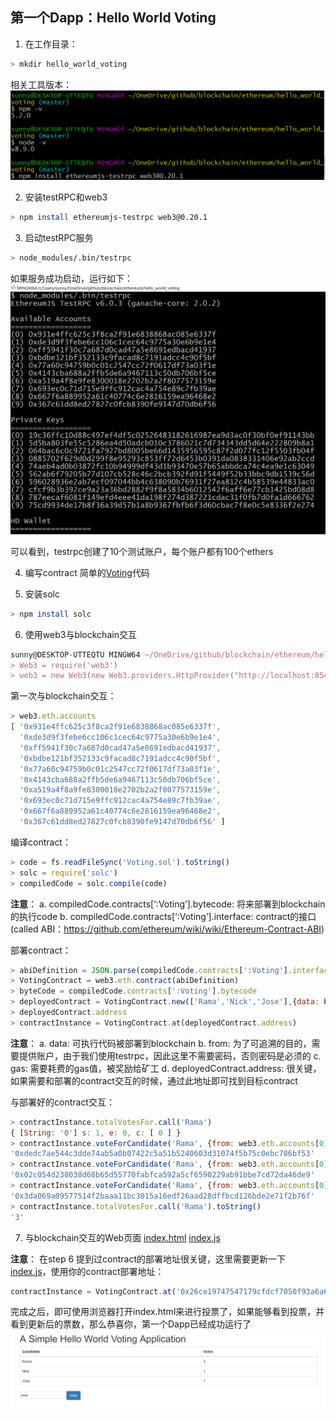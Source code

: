第一个Dapp：Hello World Voting
-------------------------------

1. 在工作目录：
```Bash
> mkdir hello_world_voting
```

相关工具版本：
![before-install-1](./images/before-install-web3.PNG "before-install-1")

2. 安装testRPC和web3
```Bash
> npm install ethereumjs-testrpc web3@0.20.1
```

3. 启动testRPC服务
```Bash
> node_modules/.bin/testrpc
```
如果服务成功启动，运行如下：
![web3-testrpc-1](./images/web3-testrpc.PNG "web3-testrpc-1")


可以看到，testrpc创建了10个测试账户，每个账户都有100个ethers

4. 编写contract
简单的[Voting](./Voting.sol)代码 

5. 安装solc
```Bash
> npm install solc
```
6. 使用web3与blockchain交互
```javascript
sunny@DESKTOP-UTTEQTU MINGW64 ~/OneDrive/github/blockchain/ethereum/hello_world_voting (master)$ node
> Web3 = require('web3')
> web3 = new Web3(new Web3.providers.HttpProvider("http://localhost:8545"));  #使用server地址初始化Web3
```

第一次与blockchain交互：
```javascript
> web3.eth.accounts
[ '0x931e4ffc625c3f8ca2f91e6838868ac085e6337f',
  '0xde3d9f3febe6cc106c1cec64c9775a30e6b9e1e4',
  '0xff5941f30c7a687d0cad47a5e8691edbacd41937',
  '0xbdbe121bf352133c9facad8c7191adcc4c90f5bf',
  '0x77a60c94759b0c01c2547cc72f0617df73a03f1e',
  '0x4143cba688a2ffb5de6a9467113c50db706bf5ce',
  '0xa519a4f8a9fe8300018e2702b2a2f8077573159e',
  '0x693ec0c71d715e9ffc912cac4a754e89c7fb39ae',
  '0x667f6a889952a61c40774c6e2816159ea96468e2',
  '0x367c61dd8ed27827c0fcb8390fe9147d70db6f56' ]
```

编译contract：
```javascript
> code = fs.readFileSync('Voting.sol').toString()
> solc = require('solc')
> compiledCode = solc.compile(code)
```
**注意**：
a. compiledCode.contracts[‘:Voting’].bytecode: 将来部署到blockchain的执行code
b. compiledCode.contracts[‘:Voting’].interface: contract的接口(called ABI：https://github.com/ethereum/wiki/wiki/Ethereum-Contract-ABI) 

部署contract：
```javascript
> abiDefinition = JSON.parse(compiledCode.contracts[':Voting'].interface)
> VotingContract = web3.eth.contract(abiDefinition)
> byteCode = compiledCode.contracts[':Voting'].bytecode
> deployedContract = VotingContract.new(['Rama','Nick','Jose'],{data: byteCode, from: web3.eth.accounts[0], gas: 4700000})
> deployedContract.address
> contractInstance = VotingContract.at(deployedContract.address)
```
**注意**：
a. data: 可执行代码被部署到blockchain
b. from: 为了可追溯的目的，需要提供账户，由于我们使用testrpc，因此这里不需要密码，否则密码是必须的
c. gas: 需要耗费的gas值，被奖励给矿工
d. deployedContract.address: 很关键，如果需要和部署的contract交互的时候，通过此地址即可找到目标contract

与部署好的contract交互：
```javascript
> contractInstance.totalVotesFor.call('Rama')
{ [String: '0'] s: 1, e: 0, c: [ 0 ] }
> contractInstance.voteForCandidate('Rama', {from: web3.eth.accounts[0]})
'0xdedc7ae544c3dde74ab5a0b07422c5a51b5240603d31074f5b75c0ebc786bf53'
> contractInstance.voteForCandidate('Rama', {from: web3.eth.accounts[0]})
'0x02c054d238038d68b65d55770fabfca592a5cf6590229ab91bbe7cd72da46de9'
> contractInstance.voteForCandidate('Rama', {from: web3.eth.accounts[0]})
'0x3da069a09577514f2baaa11bc3015a16edf26aad28dffbcd126bde2e71f2b76f'
> contractInstance.totalVotesFor.call('Rama').toString()
'3'
```

7. 与blockchain交互的Web页面
[index.html](./index.html)
[index.js](./index.js)

**注意**：
在step 6 提到过contract的部署地址很关键，这里需要更新一下[index.js](./index.js)，使用你的contract部署地址：
```javascript
contractInstance = VotingContract.at('0x26ce19747547179cfdcf7050f93a6a6f259d83dc');
```
完成之后，即可使用浏览器打开index.html来进行投票了，如果能够看到投票，并看到更新后的票数，那么恭喜你，第一个Dapp已经成功运行了
![browser-web-page-voting-1](./images/browser-web-page-voting.PNG "browser-web-page-voting-1")






